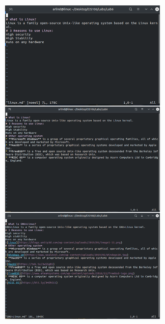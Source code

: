 ![Linux](../Lab6/Linux.png)
![Linux+other](../Lab6/linux+other.png)
![GNU+Linux](../Lab6/GNU+Linux.png)